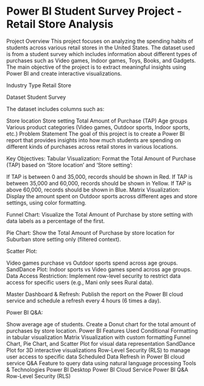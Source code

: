 # Power BI Student Survey Project - Retail Store Analysis
Project Overview
This project focuses on analyzing the spending habits of students across various retail stores in the United States. The dataset used is from a student survey which includes information about different types of purchases such as Video games, Indoor games, Toys, Books, and Gadgets. The main objective of the project is to extract meaningful insights using Power BI and create interactive visualizations.

Industry Type
Retail Store

Dataset
Student Survey

The dataset includes columns such as:

Store location
Store setting
Total Amount of Purchase (TAP)
Age groups
Various product categories (Video games, Outdoor sports, Indoor sports, etc.)
Problem Statement
The goal of this project is to create a Power BI report that provides insights into how much students are spending on different kinds of purchases across retail stores in various locations.

Key Objectives:
Tabular Visualization: Format the Total Amount of Purchase (TAP) based on ‘Store location’ and ‘Store setting’:

If TAP is between 0 and 35,000, records should be shown in Red.
If TAP is between 35,000 and 60,000, records should be shown in Yellow.
If TAP is above 60,000, records should be shown in Blue.
Matrix Visualization: Display the amount spent on Outdoor sports across different ages and store settings, using color formatting.

Funnel Chart: Visualize the Total Amount of Purchase by store setting with data labels as a percentage of the first.

Pie Chart: Show the Total Amount of Purchase by store location for Suburban store setting only (filtered context).

Scatter Plot:

Video games purchase vs Outdoor sports spend across age groups.
SandDance Plot: Indoor sports vs Video games spend across age groups.
Data Access Restriction: Implement row-level security to restrict data access for specific users (e.g., Mani only sees Rural data).

Master Dashboard & Refresh: Publish the report on the Power BI cloud service and schedule a refresh every 4 hours (6 times a day).

Power BI Q&A:

Show average age of students.
Create a Donut chart for the total amount of purchases by store location.
Power BI Features Used
Conditional Formatting in tabular visualization
Matrix Visualization with custom formatting
Funnel Chart, Pie Chart, and Scatter Plot for visual data representation
SandDance Plot for 3D interactive visualizations
Row-Level Security (RLS) to manage user access to specific data
Scheduled Data Refresh in Power BI cloud service
Q&A Feature to query data using natural language processing
Tools & Technologies
Power BI Desktop
Power BI Cloud Service
Power BI Q&A
Row-Level Security (RLS)
